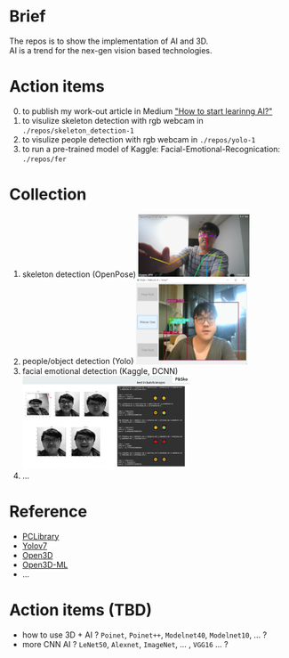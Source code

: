 # Brief

  The repos is to show the implementation of AI and 3D.   
  AI is a trend for the nex-gen vision based technologies.
 
# Action items
  
  0. to publish my work-out article in Medium ["How to start learinng AI?"](https://dccheng.medium.com/how-to-start-learning-ai-a3c003d38d41)
  1. to visulize skeleton detection with rgb webcam in `./repos/skeleton_detection-1`
  2. to visulize people detection with rgb webcam in `./repos/yolo-1`
  3. to run a pre-trained model of Kaggle: Facial-Emotional-Recognication: `./repos/fer`

# Collection

  1. skeleton detection (OpenPose)
     <img src="repos/skeleton_detection-1.png" alt="skeleton_detection" width="200"/>
  2. people/object detection (Yolo)
     <img src="repos/yolo-1.png" alt="yolo_with_qt" width="200"/>
  3. facial emotional detection (Kaggle, DCNN)
     <img src="repos/fer/fer-result-3.png" alt="kaggle, DCNN" width="300"/>
  4. ...
     
# Reference 

  - [PCLibrary](https://pcl.readthedocs.io/en/latest/)
  - [Yolov7](https://zhuanlan.zhihu.com/p/591886995)
  - [Open3D](https://github.com/isl-org/Open3D)
  - [Open3D-ML](https://github.com/isl-org/Open3D-ML)
  - ...

# Action items (TBD)

  - how to use 3D + AI ? `Poinet`, `Poinet++`, `Modelnet40`, `Modelnet10`, ... ?
  - more CNN AI ? `LeNet50`, `Alexnet`, `ImageNet`, ... , `VGG16` ... ?
